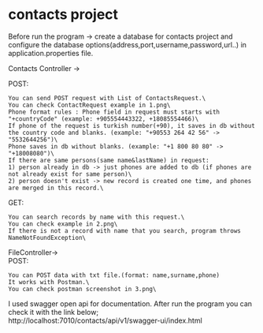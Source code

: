 # contacts project


Before run the program -> create a database for contacts project and configure the database options(address,port,username,password,url..) in application.properties file.

Contacts Controller ->

POST: 

    You can send POST request with List of ContactsRequest.\
    You can check ContactRequest example in 1.png\
    Phone format rules : Phone field in request must starts with "+countryCode" (example: +905554443322, +18085554466)\
    If phone of the request is turkish number(+90), it saves in db without the country code and blanks. (example: "+90553 264 42 56" -> "5532644256")\
    Phone saves in db without blanks. (example: "+1 800 80 80" -> "+18008080")\
    If there are same persons(same name&lastName) in request: 
    1) person already in db -> just phones are added to db (if phones are not already exist for same person)\
    2) person doesn't exist -> new record is created one time, and phones are merged in this record.\

GET: 

    You can search records by name with this request.\
    You can check example in 2.png\
    If there is not a record with name that you search, program throws NameNotFoundException\

FileController->\
POST: 	 

    You can POST data with txt file.(format: name,surname,phone)
    It works with Postman.\
    You can check postman screenshot in 3.png\

I used swagger open api for documentation. After run the program you can check it with the link below;\
http://localhost:7010/contacts/api/v1/swagger-ui/index.html
